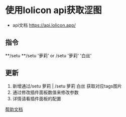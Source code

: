 # 使用lolicon api获取涩图
- api文档 https://api.lolicon.app/

## 指令
**/setu
**/setu '萝莉' or /setu '萝莉' '白丝'

## 更新

1. 新增通过/setu 萝莉 | /setu 萝莉 白丝 获取对应tags图片
2. 通过修改插件面板数值来修改参数
3. 详情请看插件面板的配置

[帮助文档](https://astrbot.soulter.top/center/docs/%E5%BC%80%E5%8F%91/%E6%8F%92%E4%BB%B6%E5%BC%80%E5%8F%91/
)